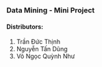 ### Data Mining - Mini Project

#### Distributors:

1. Trần Đức Thịnh
2. Nguyễn Tấn Dũng
3. Võ Ngọc Quỳnh Như

